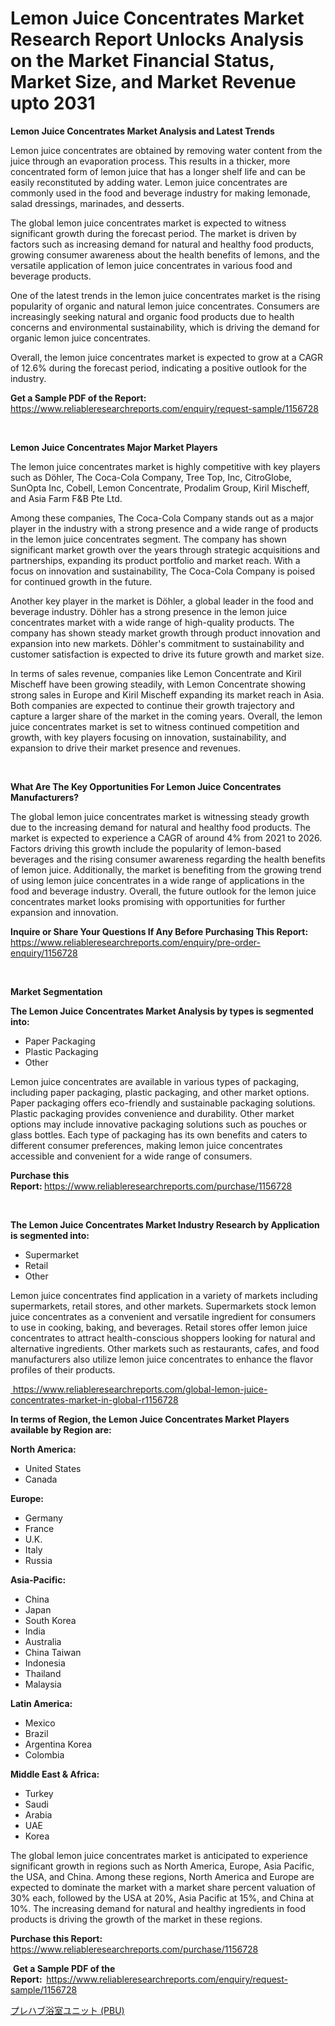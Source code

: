 <p><h1>Lemon Juice Concentrates Market Research Report Unlocks Analysis on the Market Financial Status, Market Size, and Market Revenue upto 2031</h1></p><p><strong>Lemon Juice Concentrates Market Analysis and Latest Trends</strong></p>
<p><p>Lemon juice concentrates are obtained by removing water content from the juice through an evaporation process. This results in a thicker, more concentrated form of lemon juice that has a longer shelf life and can be easily reconstituted by adding water. Lemon juice concentrates are commonly used in the food and beverage industry for making lemonade, salad dressings, marinades, and desserts.</p><p>The global lemon juice concentrates market is expected to witness significant growth during the forecast period. The market is driven by factors such as increasing demand for natural and healthy food products, growing consumer awareness about the health benefits of lemons, and the versatile application of lemon juice concentrates in various food and beverage products.</p><p>One of the latest trends in the lemon juice concentrates market is the rising popularity of organic and natural lemon juice concentrates. Consumers are increasingly seeking natural and organic food products due to health concerns and environmental sustainability, which is driving the demand for organic lemon juice concentrates.</p><p>Overall, the lemon juice concentrates market is expected to grow at a CAGR of 12.6% during the forecast period, indicating a positive outlook for the industry.</p></p>
<p><strong>Get a Sample PDF of the Report:&nbsp;</strong> <a href="https://www.reliableresearchreports.com/enquiry/request-sample/1156728">https://www.reliableresearchreports.com/enquiry/request-sample/1156728</a></p>
<p>&nbsp;</p>
<p><strong>Lemon Juice Concentrates Major Market Players</strong></p>
<p><p>The lemon juice concentrates market is highly competitive with key players such as Döhler, The Coca-Cola Company, Tree Top, Inc, CitroGlobe, SunOpta Inc, Cobell, Lemon Concentrate, Prodalim Group, Kiril Mischeff, and Asia Farm F&B Pte Ltd. </p><p>Among these companies, The Coca-Cola Company stands out as a major player in the industry with a strong presence and a wide range of products in the lemon juice concentrates segment. The company has shown significant market growth over the years through strategic acquisitions and partnerships, expanding its product portfolio and market reach. With a focus on innovation and sustainability, The Coca-Cola Company is poised for continued growth in the future.</p><p>Another key player in the market is Döhler, a global leader in the food and beverage industry. Döhler has a strong presence in the lemon juice concentrates market with a wide range of high-quality products. The company has shown steady market growth through product innovation and expansion into new markets. Döhler's commitment to sustainability and customer satisfaction is expected to drive its future growth and market size.</p><p>In terms of sales revenue, companies like Lemon Concentrate and Kiril Mischeff have been growing steadily, with Lemon Concentrate showing strong sales in Europe and Kiril Mischeff expanding its market reach in Asia. Both companies are expected to continue their growth trajectory and capture a larger share of the market in the coming years. Overall, the lemon juice concentrates market is set to witness continued competition and growth, with key players focusing on innovation, sustainability, and expansion to drive their market presence and revenues.</p></p>
<p>&nbsp;</p>
<p><strong>What Are The Key Opportunities For Lemon Juice Concentrates Manufacturers?</strong></p>
<p><p>The global lemon juice concentrates market is witnessing steady growth due to the increasing demand for natural and healthy food products. The market is expected to experience a CAGR of around 4% from 2021 to 2026. Factors driving this growth include the popularity of lemon-based beverages and the rising consumer awareness regarding the health benefits of lemon juice. Additionally, the market is benefiting from the growing trend of using lemon juice concentrates in a wide range of applications in the food and beverage industry. Overall, the future outlook for the lemon juice concentrates market looks promising with opportunities for further expansion and innovation.</p></p>
<p><strong>Inquire or Share Your Questions If Any Before Purchasing This Report:</strong> <a href="https://www.reliableresearchreports.com/enquiry/pre-order-enquiry/1156728">https://www.reliableresearchreports.com/enquiry/pre-order-enquiry/1156728</a></p>
<p>&nbsp;</p>
<p><strong>Market Segmentation</strong></p>
<p><strong>The Lemon Juice Concentrates Market Analysis by types is segmented into:</strong></p>
<p><ul><li>Paper Packaging</li><li>Plastic Packaging</li><li>Other</li></ul></p>
<p><p>Lemon juice concentrates are available in various types of packaging, including paper packaging, plastic packaging, and other market options. Paper packaging offers eco-friendly and sustainable packaging solutions. Plastic packaging provides convenience and durability. Other market options may include innovative packaging solutions such as pouches or glass bottles. Each type of packaging has its own benefits and caters to different consumer preferences, making lemon juice concentrates accessible and convenient for a wide range of consumers.</p></p>
<p><strong>Purchase this Report:&nbsp;</strong><a href="https://www.reliableresearchreports.com/purchase/1156728">https://www.reliableresearchreports.com/purchase/1156728</a></p>
<p>&nbsp;</p>
<p><strong>The Lemon Juice Concentrates Market Industry Research by Application is segmented into:</strong></p>
<p><ul><li>Supermarket</li><li>Retail</li><li>Other</li></ul></p>
<p><p>Lemon juice concentrates find application in a variety of markets including supermarkets, retail stores, and other markets. Supermarkets stock lemon juice concentrates as a convenient and versatile ingredient for consumers to use in cooking, baking, and beverages. Retail stores offer lemon juice concentrates to attract health-conscious shoppers looking for natural and alternative ingredients. Other markets such as restaurants, cafes, and food manufacturers also utilize lemon juice concentrates to enhance the flavor profiles of their products.</p></p>
<p><a href="https://www.reliableresearchreports.com/global-lemon-juice-concentrates-market-in-global-r1156728">&nbsp;https://www.reliableresearchreports.com/global-lemon-juice-concentrates-market-in-global-r1156728</a></p>
<p><strong>In terms of Region, the Lemon Juice Concentrates Market Players available by Region are:</strong></p>
<p>
    <p> <strong> North America: </strong>
        <ul>
            <li>United States</li>
            <li>Canada</li>
        </ul>
        </p> 
    <p> <strong> Europe: </strong>
        <ul>
            <li>Germany</li>
            <li>France</li>
            <li>U.K.</li>
            <li>Italy</li>
            <li>Russia</li>
        </ul>
        </p> 
    <p> <strong> Asia-Pacific: </strong>
        <ul>
            <li>China</li>
            <li>Japan</li>
            <li>South Korea</li>
            <li>India</li>
            <li>Australia</li>
            <li>China Taiwan</li>
            <li>Indonesia</li>
            <li>Thailand</li>
            <li>Malaysia</li>
        </ul>
        </p> 
    <p> <strong> Latin America: </strong>
        <ul>
            <li>Mexico</li>
            <li>Brazil</li>
            <li>Argentina Korea</li>
            <li>Colombia</li>
        </ul>
        </p> 
    <p> <strong> Middle East & Africa: </strong>
        <ul>
            <li>Turkey</li>
            <li>Saudi</li>
            <li>Arabia</li>
            <li>UAE</li>
            <li>Korea</li>
        </ul>
    </p>
    </p>
<p><p>The global lemon juice concentrates market is anticipated to experience significant growth in regions such as North America, Europe, Asia Pacific, the USA, and China. Among these regions, North America and Europe are expected to dominate the market with a market share percent valuation of 30% each, followed by the USA at 20%, Asia Pacific at 15%, and China at 10%. The increasing demand for natural and healthy ingredients in food products is driving the growth of the market in these regions.</p></p>
<p><strong>Purchase this Report: </strong><a href="https://www.reliableresearchreports.com/purchase/1156728">https://www.reliableresearchreports.com/purchase/1156728</a></p>
<p>&nbsp;<strong>Get a Sample PDF of the Report:&nbsp;&nbsp;</strong><a href="https://www.reliableresearchreports.com/enquiry/request-sample/1156728">https://www.reliableresearchreports.com/enquiry/request-sample/1156728</a></p>
<p><strong></strong></p>
<p><p><a href="https://github.com/GiovaniLeannon/Market-Research-Report-List-1/blob/main/774424688167.md">プレハブ浴室ユニット (PBU)</a></p></p>